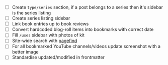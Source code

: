 - [ ] Create `type/series` section, if a post belongs to a series then it's sidebar is the series listing
- [ ] Create series listing sidebar
- [ ] Link book entries up to book reviews
- [ ] Convert hardcoded blog-roll items into bookmarks with correct date
- [ ] Fill `/uses` sidebar with photos of kit
- [ ] Site-wide search with [pagefind](https://github.com/cloudcannon/pagefind)
- [ ] For all bookmarked YouTube channels/videos update screenshot with a better image
- [ ] Standardise updated/modified in frontmatter
